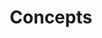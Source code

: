 ---
type: "module"
title: "Concepts"
description: "This section covers the concepts of the SKS Advanced Learning Path, including storage, routing, and debugging in Kubernetes."
banner: "images/exoscale-icon.svg"
weight: 2
tags: [sks, kubernetes, kubernetes-resources]
categories: [exoscale,kubernetes]
level: [advanced]
---